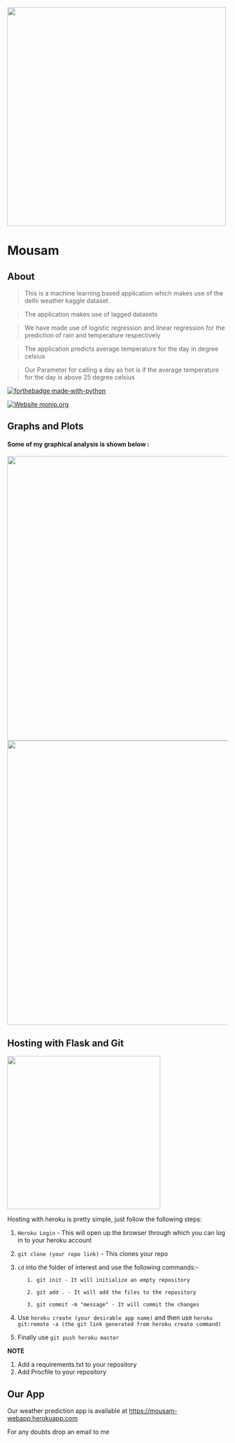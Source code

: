 <img src="https://raw.githubusercontent.com/Raks-coder/Mousam/master/cloud.jpg" width="500">

# Mousam

## About 
> This is a machine learning based application which makes use of the delhi weather kaggle dataset. 

> The application makes use of lagged datasets

> We have made use of logistic regression and linear regression for the prediction of rain and temperature respectively

> The application predicts average temperature for the day in degree celsius

> Our Parameter for calling a day as hot is if the average temperature for the day is above 25 degree celsius

[![forthebadge made-with-python](http://ForTheBadge.com/images/badges/made-with-python.svg)](https://www.python.org/)   

[![Website monip.org](https://img.shields.io/website-up-down-green-red/http/monip.org.svg)]()

## Graphs and Plots

#### Some of my graphical analysis is shown below : 

<img src="https://raw.githubusercontent.com/Raks-coder/Mousam/master/temp-hum.PNG" width="650">

<img src="https://raw.githubusercontent.com/Raks-coder/Mousam/master/dew-temp.PNG" width="650">

## Hosting with Flask and Git

<img src="https://raw.githubusercontent.com/Raks-coder/Mousam/master/heroku.png" width="350">

Hosting with heroku is pretty simple, just follow the following steps:

1. `Heroku Login` - This will open up the browser through which you can log in to your heroku account

2. `git clone (your repo link)` - This clones your repo

3. `cd` into the folder of interest and use the following commands:-

          1. git init - It will initialize an empty repository
          
          2. git add . - It will add the files to the repository
          
          3. git commit -m "message" - It will commit the changes
          
4. Use `heroku create (your desirable app name)` and then use `heroku git:remote -a (the git link generated from heroku create command)`

5. Finally use `git push heroku master`

<b>NOTE</b>
1. Add a requirements.txt to your repository 
2. Add Procfile to your repository

## Our App

Our weather prediction app is available at https://mousam-webapp.herokuapp.com 

For any doubts drop an email to me
          
